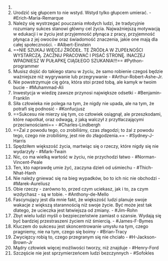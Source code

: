 
1. 
2. Urodzić się głupcem to nie wstyd. Wstyd tylko głupcem umierać. - #Erich-Maria-Remarque
3. Należy się wystrzegać pouczania młodych ludzi, że tradycyjnie rozumiany sukces stanowi główny cel życia. Najważniejszą motywacją w edukacji i w życiu jest przyjemność płynąca z pracy, przyjemność płynąca z jej owoców oraz świadomość znaczenia, jakie one mają dla całej społeczności. - #Albert-Einstein
4. ==NIE SZUKAJ WIĘCEJ ŹRÓDEŁ. TE ŹRÓDŁA W ZUPEŁNOŚCI WYSTARCZĄ. ZACZNIJ PRACOWAĆ I PISAĆ STRONĘ. INACZEJ WPADNIESZ W PUŁAPKĘ CIĄGŁEGO SZUKANIA!!!== #Python-programmer 
5. Musisz dojść do takiego stanu w życiu, że samo robienie czegoś będzie ważniejsze niż wygrywanie lub przegrywanie - #Arthur-Robert-Ashe-Jr.
6. Nie powstrzymuje cię góra, która stoi przed tobą, ale kamyk w twoim bucie - #Muhammad-Ali
7. Inwestycja w wiedzę zawsze przynosi największe odsetki - #Benjamin-Franklin
8. Siła człowieka nie polega na tym, że nigdy nie upada, ale na tym, że potrafi się podnosić - #Konfucjusz
9. ==Sukcesu nie mierzy się tym, co człowiek osiągnął, ale przeszkodami, które napotkał, oraz odwagą, z jaką walczył z przytłaczającymi przeciwnościami==  - #Charles-Lindbergh
10. ==Żal z powodu tego, co zrobiliśmy, czas złagodzi; to żal z powodu tego, czego nie zrobiliśmy, jest nie do złagodzenia.== - #Sydney-J-Harris
11. Spędziłem większość życia, martwiąc się o rzeczy, które nigdy się nie wydarzyły - #Mark-Twain
12. Nic, co ma wielką wartość w życiu, nie przychodzi łatwo - #Norman-Vincent-Peale
13. Ten, kto naprawdę umie żyć, zaczyna dzień od uśmiechu - #Thich-Nhat-Hanh
14. Nie należy gniewać się na bieg wypadków, bo to ich nic nie obchodzi - #Marek-Aureliusz
15. Obie rzeczy - zarówno to, przed czym uciekasz, jak i to, za czym wzdychasz - są w tobie. - #Anthony-de-Mello
16. Fascynujący jest dla mnie fakt, że większość ludzi planuje swoje wakacje z większą starannością niż swoje życie. Być może jest tak dlatego, że ucieczka jest łatwiejsza od zmiany. - #Jim-Rohn
17. Zbyt wielu ludzi myśli o bezpieczeństwie zamiast o szansie. Wydają się być bardziej przestraszeni życiem niż śmiercią. - #James-F-Bymes
18. Kluczem do sukcesu jest skoncentrowanie umysłu na tym, czego pragniemy, nie na tym, czego się boimy - #Brian-Tracy
19. Zwycięzcy robią to, czego przegranym się nie chciało - #H-Jackson-Brown-Jr
20. Mądry człowiek więcej możliwości tworzy, niż znajduje - #Henry-Ford
21. Szczęście nie jest sprzymierzeńcem ludzi bezczynnych - #Sofokles

